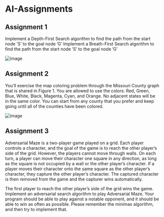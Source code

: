 # AI-Assignments
## Assignment 1
Implement a Depth-First Search algorithm to find the path from the start node ’S’ to the goal node
’G’
Implement a Breath-First Search algorithm to find the path from the start node ’S’ to the goal node
’G’

![image](https://github.com/Aashay98/AI-Assignments/assets/45003980/60a87f83-37a1-4acf-9c4b-f6ff0a0f688c)

## Assignment 2
You’ll exercise the map coloring problem through the Missouri County graph
that is shared in Figure 1. You are allowed to use the colors: Red, Green, Blue,
White, Black, Magenta, Cyan, and Orange. No adjacent states will be in the
same color. You can start from any county that you prefer and keep going until all of the counties
have been colored.

![image](https://github.com/Aashay98/AI-Assignments/assets/45003980/09cb2ccc-36e4-4fa7-bca9-c7aae3a2b8d5)

## Assignment 3
Adversarial Maze is a two-player game played on a grid. Each player controls a character, and
the goal of the game is to reach the other player’s side of the grid. However, the players cannot
move through walls.
On each turn, a player can move their character one square in any direction, as long as the
square is not occupied by a wall or the other player’s character. If a player moves their
character onto the same square as the other player’s character, they capture the other player’s
character. The captured character is then removed from the game and the capturer wins
automatically.

The first player to reach the other player’s side of the grid wins the game.
Implement an adversarial search algorithm to play Adversarial Maze. Your program should
be able to play against a notable opponent, and it should be able to win as often as possible.
Please remember the minimax algorithm, and then try to implement that.

